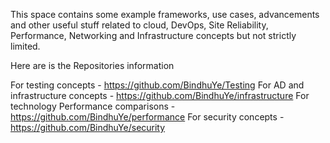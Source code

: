 This space contains some example frameworks, use cases, advancements and other useful stuff related to cloud, DevOps, Site Reliability, Performance, Networking and Infrastructure concepts but not strictly limited. 

Here are is the Repositories information

For testing concepts - https://github.com/BindhuYe/Testing
For AD and infrastructure concepts - https://github.com/BindhuYe/infrastructure
For technology Performance comparisons - https://github.com/BindhuYe/performance
For security concepts - https://github.com/BindhuYe/security 
